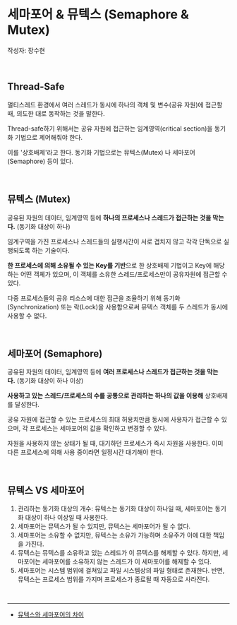 # 세마포어 & 뮤텍스 (Semaphore & Mutex)
작성자: 장수현

<br>

## Thread-Safe

멀티스레드 환경에서 여러 스레드가 동시에 하나의 객체 및 변수(공유 자원)에 접근할 때, 의도한 대로 동작하는 것을 말한다. 

Thread-safe하기 위해서는 공유 자원에 접근하는 임계영역(critical section)을 동기화 기법으로 제어해줘야 한다. 

이를 '상호배제'라고 한다. 동기화 기법으로는 뮤텍스(Mutex) 나 세마포어(Semaphore) 등이 있다.

<br>

## 뮤텍스 (Mutex)

공유된 자원의 데이터, 임계영역 등에 **하나의 프로세스나 스레드가 접근하는 것을 막는다.** (동기화 대상이 하나)

임계구역을 가진 프로세스나 스레드들의 실행시간이 서로 겹치지 않고 각각 단독으로 실행되도록 하는 기술이다.

**한 프로세스에 의해 소유될 수 있는 Key를 기반**으로 한 상호배제 기법이고 Key에 해당하는 어떤 객체가 있으며, 이 객체를 소유한 스레드/프로세스만이 공유자원에 접근할 수 있다.

다중 프로세스들의 공유 리소스에 대한 접근을 조율하기 위해 동기화(Synchronization) 또는 락(Lock)을 사용함으로써 뮤텍스 객체를 두 스레드가 동시에 사용할 수 없다.

<br>

## 세마포어 (Semaphore)

공유된 자원의 데이터, 임계영역 등에 **여러 프로세스나 스레드가 접근하는 것을 막는다.** (동기화 대상이 하나 이상)

**사용하고 있는 스레드/프로세스의 수를 공통으로 관리하는 하나의 값을 이용해** 상호배제를 달성한다.

공유 자원에 접근할 수 있는 프로세스의 최대 허용치만큼 동시에 사용자가 접근할 수 있으며, 각 프로세스는 세마포어의 값을 확인하고 변경할 수 있다.

자원을 사용하지 않는 상태가 될 때, 대기하던 프로세스가 즉시 자원을 사용한다. 이미 다른 프로세스에 의해 사용 중이라면 일정시간 대기해야 한다.

<br>

## 뮤텍스 VS 세마포어

1. 관리하는 동기화 대상의 개수: 뮤텍스는 동기화 대상이 하나일 때, 세마포어는 동기화 대상이 하나 이상일 때 사용한다.
2. 세마포어는 뮤텍스가 될 수 있지만, 뮤텍스는 세마포어가 될 수 없다.
3. 세마포어는 소유할 수 없지만, 뮤텍스는 소유가 가능하며 소유주가 이에 대한 책임을 가진다.
4. 뮤텍스는 뮤텍스를 소유하고 있는 스레드가 이 뮤텍스를 해제할 수 있다. 하지만, 세마포어는 세마포어를 소유하지 않는 스레드가 이 세마포어를 해제할 수 있다.
5. 세마포어는 시스템 범위에 걸쳐있고 파일 시스템상의 파일 형태로 존재한다. 반면, 뮤텍스는 프로세스 범위를 가지며 프로세스가 종료될 때 자동으로 사라진다.

<br>

---
- [뮤텍스와 세마포어의 차이](https://worthpreading.tistory.com/90)